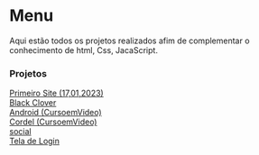 # Menu

Aqui estão todos os projetos realizados afim de complementar o conhecimento de html, Css, JacaScript.

<h3>Projetos</h3>
<a href="https://testewilliamalmeid.github.io/projetos\primeiro site (17,01,2023)/index.html" target="_blank">Primeiro Site (17,01,2023)</a> <br>
<a href="https://testewilliamalmeid.github.io/projetos/black clover/index.html" target="_blank">Black Clover</a> <br>
<a href="https://testewilliamalmeid.github.io/projetos\android\android.html" target="_blank">Android (CursoemVideo)</a> <br>
<a href="https://testewilliamalmeid.github.io/projetos/cordel/index.html" target="_blank">Cordel (CursoemVideo)</a> <br>
<a href="https://testewilliamalmeid.github.io/projetos/social/index.html">social</a> <br>
<a href="https://testewilliamalmeid.github.io/projetos/login/index.html">Tela de Login<a> <br>